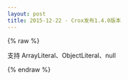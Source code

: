 ```yaml
---
layout: post
title: 2015-12-22 - Crox发布1.4.0版本
---
```


{% raw %}

支持 ArrayLiteral、ObjectLiteral、null

{% endraw %}